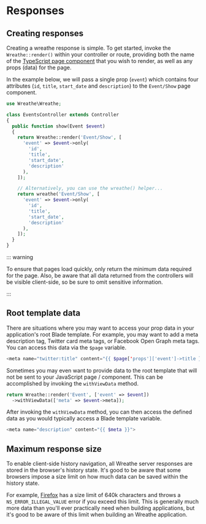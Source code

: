 # Responses

## Creating responses

Creating a wreathe response is simple. To get started, invoke the `Wreathe::render()` within your controller or route, providing both the name of the [TypeScript page component](/guide/basic-usage/pages) that you wish to render, as well as any props (data) for the page.

In the example below, we will pass a single prop (`event`) which contains four attributes (`id`, `title`, `start_date` and `description`) to the `Event/Show` page component.

```php
use Wreathe\Wreathe;

class EventsController extends Controller
{
  public function show(Event $event)
  {
    return Wreathe::render('Event/Show', [
      'event' => $event->only(
        'id',
        'title',
        'start_date',
        'description'
      ),
    ]);

    // Alternatively, you can use the wreathe() helper...
    return wreathe('Event/Show', [
      'event' => $event->only(
        'id',
        'title',
        'start_date',
        'description'
      ),
    ]);
  }
}
```

::: warning

To ensure that pages load quickly, only return the minimum data required for the page. Also, be aware that all data returned from the controllers will be visible client-side, so be sure to omit sensitive information.

:::

## Root template data

There are situations where you may want to access your prop data in your application's root Blade template. For example, you may want to add a meta description tag, Twitter card meta tags, or Facebook Open Graph meta tags. You can access this data via the `$page` variable.

```php
<meta name="twitter:title" content="{{ $page['props']['event']->title }}">
```

Sometimes you may even want to provide data to the root template that will not be sent to your JavaScript page / component. This can be accomplished by invoking the `withViewData` method.

```php
return Wreathe::render('Event', ['event' => $event])
  ->withViewData(['meta' => $event->meta]);
```

After invoking the `withViewData` method, you can then access the defined data as you would typically access a Blade template variable.

```php
<meta name="description" content="{{ $meta }}">
```

## Maximum response size

To enable client-side history navigation, all Wreathe server responses are stored in the browser's history state. It's good to be aware that some browsers impose a size limit on how much data can be saved within the history state.

For example, [Firefox](https://developer.mozilla.org/en-US/docs/Web/API/History/pushState) has a size limit of 640k characters and throws a `NS_ERROR_ILLEGAL_VALUE` error if you exceed this limit. This is generally much more data than you'll ever practically need when building applications, but it's good to be aware of this limit when building an Wreathe application.
